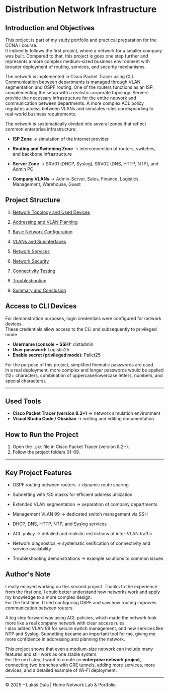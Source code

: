 # **Distribution Network Infrastructure**

## Introduction and Objectives

This project is part of my study portfolio and practical preparation for the CCNA I course.  
It indirectly follows the first project, where a network for a smaller company was built. Compared to that, this project is goes one step further and represents a more complex medium-sized business environment with broader deployment of routing, services, and security mechanisms.

The network is implemented in Cisco Packet Tracer using CLI. Communication between departments is managed through VLAN segmentation and OSPF routing. One of the routers functions as an ISP, complementing the setup with a realistic corporate topology. Servers provide the necessary infrastructure for the entire network and communication between departments. A more complex ACL policy regulates access between VLANs and simulates rules corresponding to real-world business requirements.

The network is systematically divided into several zones that reflect common enterprise infrastructure:

- **ISP Zone** -> simulation of the internet provider  
    
- **Routing and Switching Zone** -> interconnection of routers, switches, and backbone infrastructure  
    
- **Server Zone** -> SRV01 (DHCP, Syslog), SRV02 (DNS, HTTP, NTP), and Admin PC  
    
- **Company VLANs** -> Admin-Server, Sales, Finance, Logistics, Management, Warehouse, Guest

## Project Structure

1. [Network Topology and Used Devices](01-network-topology-and-devices.md)  
    
2. [Addressing and VLAN Planning](02-addressing-and-vlan-planning.md)  
    
3. [Basic Network Configuration](03-basic-network-configuration.md)  
    
4. [VLANs and Subinterfaces](04-vlans-and-subinterfaces.md)  
    
5. [Network Services](05-network-services.md)  
    
6. [Network Security](06-network-security.md)  
    
7. [Connectivity Testing](07-connectivity-testing.md)  
    
8. [Troubleshooting](08-troubleshooting.md)  
    
9. [Summary and Conclusion](09-conclusion-and-summary.md)

## Access to CLI Devices

For demonstration purposes, login credentials were configured for network devices.  
These credentials allow access to the CLI and subsequently to privileged mode.

- **Username (console + SSH):** distadmin  
- **User password:** Logistic25  
- **Enable secret (privileged mode):** Pallet25  

For the purpose of this project, simplified thematic passwords are used.  
In a real deployment, more complex and longer passwords would be applied (12+ characters, combination of uppercase/lowercase letters, numbers, and special characters).

---

## Used Tools

- **Cisco Packet Tracer (version 8.2+)** -> network simulation environment  
- **Visual Studio Code / Obsidian** -> writing and editing documentation

## How to Run the Project

1. Open the `.pkt` file in Cisco Packet Tracer (version 8.2+).  
2. Follow the project folders 01–09.

---

## Key Project Features

- OSPF routing between routers -> dynamic route sharing  
    
- Subnetting with /30 masks for efficient address utilization  
    
- Extended VLAN segmentation -> separation of company departments  
    
- Management VLAN 99 -> dedicated switch management via SSH  
    
- DHCP, DNS, HTTP, NTP, and Syslog services  
    
- ACL policy -> detailed and realistic restrictions of inter-VLAN traffic  
    
- Network diagnostics -> systematic verification of connectivity and service availability  
    
- Troubleshooting demonstrations -> example solutions to common issues
    

## Author's Note

I really enjoyed working on this second project. Thanks to the experience from the first one, I could better understand how networks work and apply my knowledge to a more complex design.  
For the first time, I tried configuring OSPF and saw how routing improves communication between routers.

A big step forward was using ACL policies, which made the network look more like a real company network with clear access rules.  
I also added VLAN 99 for secure switch management, and new services like NTP and Syslog. Subnetting became an important tool for me, giving me more confidence in addressing and planning the network.

This project shows that even a medium-size network can include many features and still work as one stable system.  
For the next step, I want to create an **enterprise network project**, connecting two branches with GRE tunnels, adding more services, more devices, and a detailed example of Wi-Fi deployment.


---

© 2025 – Lukáš Dula | Home Network Lab & Portfolio
